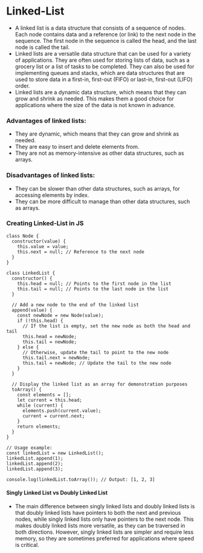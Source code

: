 # Linked-List
* A linked list is a data structure that consists of a sequence of nodes. Each node contains data and a reference (or link) to the next node in the sequence. The first node in the sequence is called the head, and the last node is called the tail.
* Linked lists are a versatile data structure that can be used for a variety of applications. They are often used for storing lists of data, such as a grocery list or a list of tasks to be completed. They can also be used for implementing queues and stacks, which are data structures that are used to store data in a first-in, first-out (FIFO) or last-in, first-out (LIFO) order.
* Linked lists are a dynamic data structure, which means that they can grow and shrink as needed. This makes them a good choice for applications where the size of the data is not known in advance.
### Advantages of linked lists:
* They are dynamic, which means that they can grow and shrink as needed.
* They are easy to insert and delete elements from.
* They are not as memory-intensive as other data structures, such as arrays.
### Disadvantages of linked lists:
* They can be slower than other data structures, such as arrays, for accessing elements by index.
* They can be more difficult to manage than other data structures, such as arrays.
### Creating Linked-List in JS
```
class Node {
  constructor(value) {
    this.value = value;
    this.next = null; // Reference to the next node
  }
}

class LinkedList {
  constructor() {
    this.head = null; // Points to the first node in the list
    this.tail = null; // Points to the last node in the list
  }

  // Add a new node to the end of the linked list
  append(value) {
    const newNode = new Node(value);
    if (!this.head) {
      // If the list is empty, set the new node as both the head and tail
      this.head = newNode;
      this.tail = newNode;
    } else {
      // Otherwise, update the tail to point to the new node
      this.tail.next = newNode;
      this.tail = newNode; // Update the tail to the new node
    }
  }

  // Display the linked list as an array for demonstration purposes
  toArray() {
    const elements = [];
    let current = this.head;
    while (current) {
      elements.push(current.value);
      current = current.next;
    }
    return elements;
  }
}

// Usage example:
const linkedList = new LinkedList();
linkedList.append(1);
linkedList.append(2);
linkedList.append(3);

console.log(linkedList.toArray()); // Output: [1, 2, 3]
```
#### Singly Linked List vs Doubly Linked List
* The main difference between singly linked lists and doubly linked lists is that doubly linked lists have pointers to both the next and previous nodes, while singly linked lists only have pointers to the next node. This makes doubly linked lists more versatile, as they can be traversed in both directions. However, singly linked lists are simpler and require less memory, so they are sometimes preferred for applications where speed is critical.
